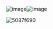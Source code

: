 ![image](https://github.com/OceansBlessing/OceansBlessing/assets/173688831/03af319e-09cd-41b8-b65f-7167134f69c1)![image](https://github.com/OceansBlessing/OceansBlessing/assets/173688831/66db6b5a-dd23-4912-866e-7fa01082d695)

![5087f690](https://github.com/OceansBlessing/OceansBlessing/assets/173688831/a5aaaa5d-41d3-47a1-88ed-188359e3a7e8) 
